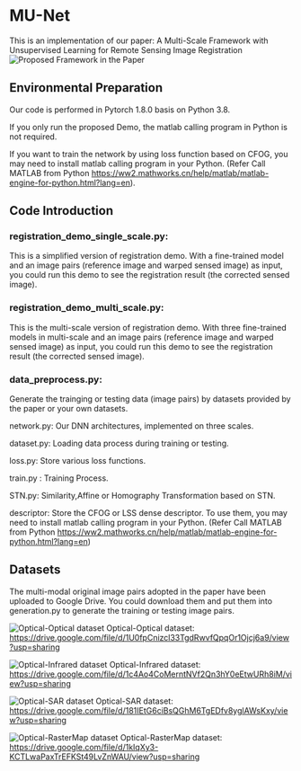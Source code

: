 # MU-Net
This is an implementation of our paper: A Multi-Scale Framework with Unsupervised Learning for Remote Sensing Image Registration
![Proposed Framework in the Paper](https://github.com/yeyuanxin110/MU-Net/blob/main/githubPic/MU-Net.png)
## Environmental Preparation
Our code is performed in Pytorch 1.8.0 basis on Python 3.8. 

If you only run the proposed Demo, the matlab calling program in Python is not required.

If you want to train the network by using loss function based on CFOG, you may need to install matlab calling program in your Python. (Refer Call MATLAB from Python https://ww2.mathworks.cn/help/matlab/matlab-engine-for-python.html?lang=en).

## Code Introduction

### registration_demo_single_scale.py: 
This is a simplified version of registration demo. With a fine-trained model and an image pairs (reference image and warped sensed image) as input, you could run this demo to see the registration result (the corrected sensed image).

### registration_demo_multi_scale.py: 
This is the multi-scale version of registration demo. With three fine-trained models in multi-scale and an image pairs (reference image and warped sensed image) as input, you could run this demo to see the registration result (the corrected sensed image).

### data_preprocess.py: 
Generate the trainging or testing data (image pairs) by datasets provided by the paper or your own datasets. 

network.py: Our DNN architectures, implemented on three scales.

dataset.py: Loading data process during training or testing.

loss.py: Store various loss functions.

train.py : Training Process.

STN.py: Similarity,Affine or Homography Transformation based on STN.

descriptor: Store the CFOG or LSS dense descriptor. To use them, you may need to install matlab calling program in your Python. (Refer Call MATLAB from Python https://ww2.mathworks.cn/help/matlab/matlab-engine-for-python.html?lang=en)

## Datasets
The multi-modal original image pairs adopted in the paper have been uploaded to Google Drive. You could download them and put them into generation.py to generate the training or testing image pairs.

![Optical-Optical dataset](https://github.com/yeyuanxin110/MU-Net/blob/main/githubPic/Optical-Optical.png)
Optical-Optical dataset: https://drive.google.com/file/d/1U0fpCnizcl33TgdRwvfQpqOr1Ojcj6a9/view?usp=sharing

![Optical-Infrared dataset](https://github.com/yeyuanxin110/MU-Net/blob/main/githubPic/Optical-Infrared.png)
Optical-Infrared dataset: https://drive.google.com/file/d/1c4Ao4CoMerntNVf2Qn3hY0eEtwURh8iM/view?usp=sharing

![Optical-SAR dataset](https://github.com/yeyuanxin110/MU-Net/blob/main/githubPic/Optical-SAR.png)
Optical-SAR dataset: https://drive.google.com/file/d/181IEtG6ciBsQGhM6TgEDfv8yglAWsKxy/view?usp=sharing

![Optical-RasterMap dataset](https://github.com/yeyuanxin110/MU-Net/blob/main/githubPic/Optical-Map.png)
Optical-RasterMap dataset: https://drive.google.com/file/d/1kIqXy3-KCTLwaPaxTrEFKSt49LvZnWAU/view?usp=sharing
